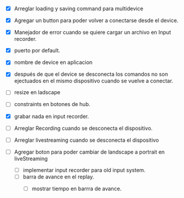- [x] Arreglar loading y saving command para multidevice
- [x] Agregar un button para poder volver a conectarse desde el device.
- [x] Manejador de error cuando se quiere cargar un archivo en Input recorder.
- [x] puerto por default.
- [x] nombre de device en aplicacion
- [x] después de que el device se desconecta los comandos no son ejectuados en el mismo dispositivo cuando se vuelve a conectar.
- [ ] resize en ladscape
- [ ] constraints en botones de hub.
- [x] grabar nada en input recorder.
- [ ] Arreglar Recording cuando se desconecta el dispositivo. 
- [ ] Arreglar livestreaming cuando se desconecta el dispositivo
- [ ] Agregar boton para poder cambiar de landscape a portrait en liveStreaming







	- [ ] implementar input recorder para old input system.
	- [ ] barra de avance en el replay.  
		- [ ] mostrar tiempo en barrra de avance.

